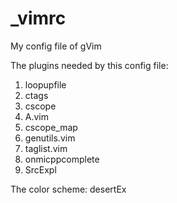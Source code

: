 _vimrc
======

My config file of gVim

The plugins needed by this config file:
1. loopupfile
2. ctags
3. cscope
4. A.vim
5. cscope_map
6. genutils.vim
7. taglist.vim
8. onmicppcomplete
9. SrcExpl


The color scheme:
desertEx
